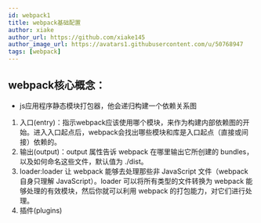 ```yaml
---
id: webpack1
title: webpack基础配置
author: xiake
author_url: https://github.com/xiake145
author_image_url: https://avatars1.githubusercontent.com/u/50768947
tags: [webpack]
---
```

<!--truncate-->
## webpack核心概念：
* js应用程序静态模块打包器，他会递归构建一个依赖关系图
1. 入口(entry)：指示webpack应该使用哪个模块，来作为构建内部依赖图的开始。进入入口起点后，webpack会找出哪些模块和库是入口起点（直接或间接）依赖的。
2. 输出(output)：output 属性告诉 webpack 在哪里输出它所创建的 bundles，以及如何命名这些文件，默认值为 ./dist。
3. loader:loader 让 webpack 能够去处理那些非 JavaScript 文件（webpack 自身只理解 JavaScript）。loader 可以将所有类型的文件转换为 webpack 能够处理的有效模块，然后你就可以利用 webpack 的打包能力，对它们进行处理。
4. 插件(plugins)